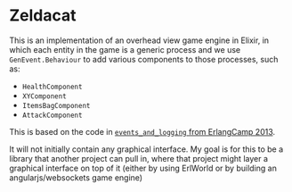 # Zeldacat

This is an implementation of an overhead view game engine in Elixir, in which
each entity in the game is a generic process and we use `GenEvent.Behaviour` to
add various components to those processes, such as:

- `HealthComponent`
- `XYComponent`
- `ItemsBagComponent`
- `AttackComponent`

This is based on the code in [`events_and_logging` from ErlangCamp
2013](https://github.com/erlware/erlang-camp/tree/master/events_and_logs/entity_manager).

It will not initially contain any graphical interface.  My goal is for this to
be a library that another project can pull in, where that project might layer a
graphical interface on top of it (either by using ErlWorld or by building an
angularjs/websockets game engine)

